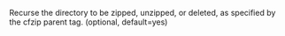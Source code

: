 Recurse the directory to be zipped, unzipped, or deleted,
as specified by the cfzip parent tag. (optional, default=yes)

